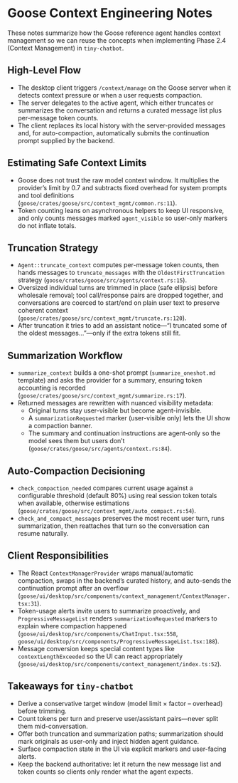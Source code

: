 # Goose Context Engineering Notes

These notes summarize how the Goose reference agent handles context management so we can reuse the concepts when implementing Phase 2.4 (Context Management) in `tiny-chatbot`.

## High-Level Flow
- The desktop client triggers `/context/manage` on the Goose server when it detects context pressure or when a user requests compaction.
- The server delegates to the active agent, which either truncates or summarizes the conversation and returns a curated message list plus per-message token counts.
- The client replaces its local history with the server-provided messages and, for auto-compaction, automatically submits the continuation prompt supplied by the backend.

## Estimating Safe Context Limits
- Goose does not trust the raw model context window. It multiplies the provider’s limit by 0.7 and subtracts fixed overhead for system prompts and tool definitions (`goose/crates/goose/src/context_mgmt/common.rs:11`).
- Token counting leans on asynchronous helpers to keep UI responsive, and only counts messages marked `agent_visible` so user-only markers do not inflate totals.

## Truncation Strategy
- `Agent::truncate_context` computes per-message token counts, then hands messages to `truncate_messages` with the `OldestFirstTruncation` strategy (`goose/crates/goose/src/agents/context.rs:15`).
- Oversized individual turns are trimmed in place (safe ellipsis) before wholesale removal; tool call/response pairs are dropped together, and conversations are coerced to start/end on plain user text to preserve coherent context (`goose/crates/goose/src/context_mgmt/truncate.rs:120`).
- After truncation it tries to add an assistant notice—“I truncated some of the oldest messages…”—only if the extra tokens still fit.

## Summarization Workflow
- `summarize_context` builds a one-shot prompt (`summarize_oneshot.md` template) and asks the provider for a summary, ensuring token accounting is recorded (`goose/crates/goose/src/context_mgmt/summarize.rs:17`).
- Returned messages are rewritten with nuanced visibility metadata:
  - Original turns stay user-visible but become agent-invisible.
  - A `summarizationRequested` marker (user-visible only) lets the UI show a compaction banner.
  - The summary and continuation instructions are agent-only so the model sees them but users don’t (`goose/crates/goose/src/agents/context.rs:84`).

## Auto-Compaction Decisioning
- `check_compaction_needed` compares current usage against a configurable threshold (default 80%) using real session token totals when available, otherwise estimations (`goose/crates/goose/src/context_mgmt/auto_compact.rs:54`).
- `check_and_compact_messages` preserves the most recent user turn, runs summarization, then reattaches that turn so the conversation can resume naturally.

## Client Responsibilities
- The React `ContextManagerProvider` wraps manual/automatic compaction, swaps in the backend’s curated history, and auto-sends the continuation prompt after an overflow (`goose/ui/desktop/src/components/context_management/ContextManager.tsx:31`).
- Token-usage alerts invite users to summarize proactively, and `ProgressiveMessageList` renders `summarizationRequested` markers to explain where compaction happened (`goose/ui/desktop/src/components/ChatInput.tsx:558`, `goose/ui/desktop/src/components/ProgressiveMessageList.tsx:188`).
- Message conversion keeps special content types like `contextLengthExceeded` so the UI can react appropriately (`goose/ui/desktop/src/components/context_management/index.ts:52`).

## Takeaways for `tiny-chatbot`
- Derive a conservative target window (model limit × factor – overhead) before trimming.
- Count tokens per turn and preserve user/assistant pairs—never split them mid-conversation.
- Offer both truncation and summarization paths; summarization should mark originals as user-only and inject hidden agent guidance.
- Surface compaction state in the UI via explicit markers and user-facing alerts.
- Keep the backend authoritative: let it return the new message list and token counts so clients only render what the agent expects.
